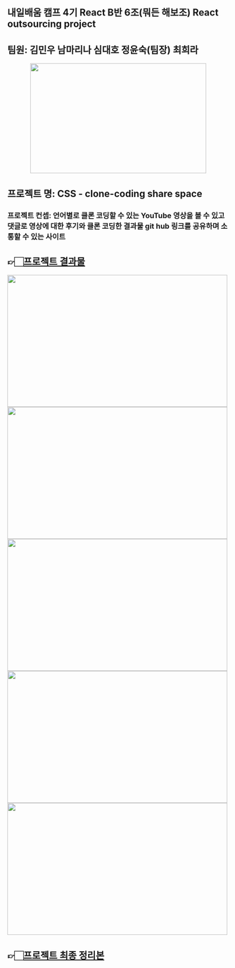 ## 내일배움 캠프 4기 React B반 6조(뭐든 해보조) React outsourcing project
## 팀원: 김민우 남마리나 심대호 정윤숙(팀장) 최희라
<center><img src="https://user-images.githubusercontent.com/112805225/215319779-8065fd17-4aea-4f26-b224-7fbf15cc79a4.png" width="400" height="250"/></center>

## 프로젝트 명: CSS - clone-coding share space
### 프로젝트 컨셉: 언어별로 클론 코딩할 수 있는 YouTube 영상을 볼 수 있고 댓글로 영상에 대한 후기와 클론 코딩한 결과물 git hub 링크를 공유하며 소통할 수 있는 사이트
## 👉🏻[프로젝트 결과물](https://clonecodingsharespace.vercel.app/) 
<img src="https://user-images.githubusercontent.com/112805225/215320405-79a5e4fe-ebc5-4a46-822e-08f8b2dcbd9e.png" width="500" height="300" />
<img src="https://user-images.githubusercontent.com/112805225/215321229-2ed1e744-36e7-4f25-a70a-5da31418f4c0.png" width="500" height="300" />
<img src="https://user-images.githubusercontent.com/112805225/215321018-9a123f85-404b-458e-9250-5a8b671f30ad.png" width="500" height="300" />
<img src="https://user-images.githubusercontent.com/112805225/215321137-3be2134d-4a31-4451-ad70-5b19807e6ca6.png" width="500" height="300" />
<img src="https://user-images.githubusercontent.com/112805225/215321195-64ac662c-ae1a-4ec3-a32c-8b4917092a80.png" width="500" height="300" />

## 👉🏻[프로젝트 최종 정리본](https://quilt-gosling-dbf.notion.site/b4aea05c85f742b0a48d0dfaae44c2bc) 
